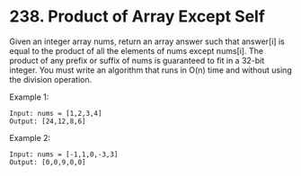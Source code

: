 # 238. Product of Array Except Self

Given an integer array nums, return an array answer such that answer[i] is equal to the product of all the elements of nums except nums[i].
The product of any prefix or suffix of nums is guaranteed to fit in a 32-bit integer.
You must write an algorithm that runs in O(n) time and without using the division operation.

Example 1:
```
Input: nums = [1,2,3,4]
Output: [24,12,8,6]
```

Example 2:
```
Input: nums = [-1,1,0,-3,3]
Output: [0,0,9,0,0]
 ```
